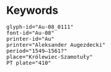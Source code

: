 # Keywords
<pre>
glyph-id="Au-08_0111"
font-id="Au-08"
printer-id="Au"
printer="Aleksander Augezdecki"
period="1549–1561?"
place="Królewiec-Szamotuły"
PT plate="410"
</pre>
